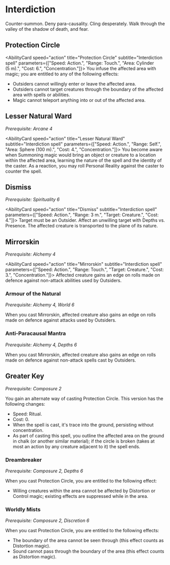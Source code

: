 # Interdiction

Counter-summon. Deny para-causality. Cling desperately. Walk through the valley of the shadow of death, and fear.

## Protection Circle

<AbilityCard
speed="action"
title="Protection Circle"
subtitle="Interdiction spell"
parameters={["Speed: Action.", "Range: Touch.", "Area: Cylinder (5 m).", "Cost: 6.", "Concentration."]}>
You infuse the affected area with magic; you are entitled to any of the following effects:

- Outsiders cannot willingly enter or leave the affected area.
- Outsiders cannot target creatures through the boundary of the affected area with spells or abilities.
- Magic cannot teleport anything into or out of the affected area.

</AbilityCard>

## Lesser Natural Ward

_Prerequisite: Arcane 4_

<AbilityCard
speed="action"
title="Lesser Natural Ward"
subtitle="Interdiction spell"
parameters={["Speed: Action.", "Range: Self.", "Area: Sphere (100 m).", "Cost: 4.", "Concentration."]}>
You become aware when Summoning magic would bring an object or creature to a location within the affected area, learning the nature of the spell and the identity of the caster. As a reaction, you may roll Personal Reality against the caster to counter the spell.
</AbilityCard>

## Dismiss

_Prerequisite: Spirituality 6_

<AbilityCard
speed="action"
title="Dismiss"
subtitle="Interdiction spell"
parameters={["Speed: Action.", "Range: 3 m.", "Target: Creature.", "Cost: 4."]}>
Target must be an Outsider. Affect an unwilling target with Depths vs. Presence. The affected creature is transported to the plane of its nature.
</AbilityCard>

## Mirrorskin

_Prerequisite: Alchemy 4_

<AbilityCard
speed="action"
title="Mirrorskin"
subtitle="Interdiction spell"
parameters={["Speed: Action.", "Range: Touch.", "Target: Creature.", "Cost: 3.", "Concentration."]}>
Affected creature gains an edge on rolls made on defence against non-attack abilities used by Outsiders.
</AbilityCard>

### Armour of the Natural

_Prerequisite: Alchemy 4, World 6_

<AbilityCard
speed="enhancement"
title="Armour of the Natural"
subtitle="Spell enhancement">
When you cast Mirrorskin, affected creature also gains an edge on rolls made on defence against attacks used by Outsiders.
</AbilityCard>

### Anti-Paracausal Mantra

_Prerequisite: Alchemy 4, Depths 6_

<AbilityCard
speed="enhancement"
title="Anti-Paracausal Mantra"
subtitle="Spell enhancement">
When you cast Mirrorskin, affected creature also gains an edge on rolls made on defence against non-attack spells cast by Outsiders.
</AbilityCard>

## Greater Key

_Prerequisite: Composure 2_

<AbilityCard
speed="alternate"
title="Greater Key"
subtitle="Alternate spell">
You gain an alternate way of casting Protection Circle. This version has the following changes:

- Speed: Ritual.
- Cost: 0.
- When the spell is cast, it's trace into the ground, persisting without concentration.
- As part of casting this spell, you outline the affected area on the ground in chalk (or another similar material); if the circle is broken (takes at most an action by any creature adjacent to it) the spell ends.

</AbilityCard>

### Dreambreaker

_Prerequisite: Composure 2, Depths 6_

<AbilityCard
speed="enhancement"
title="Dreambreaker"
subtitle="Spell enhancement">
When you cast Protection Circle, you are entitled to the following effect:

- Willing creatures within the area cannot be affected by Distortion or Control magic; existing effects are suppressed while in the area.

</AbilityCard>

### Worldly Mists

_Prerequisite: Composure 2, Discretion 6_

<AbilityCard
speed="enhancement"
title="Worldly Mists"
subtitle="Spell enhancement">
When you cast Protection Circle, you are entitled to the following effects:

- The boundary of the area cannot be seen through (this effect counts as Distortion magic).
- Sound cannot pass through the boundary of the area (this effect counts as Distortion magic).

</AbilityCard>
